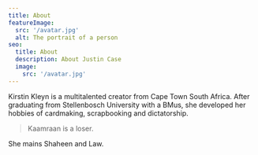 ```yaml
---
title: About
featureImage:
  src: '/avatar.jpg'
  alt: The portrait of a person
seo:
  title: About
  description: About Justin Case
  image:
    src: '/avatar.jpg'
---
```


Kirstin Kleyn is a multitalented creator from Cape Town South Africa. After graduating from Stellenbosch University with a BMus, she developed her hobbies of cardmaking, scrapbooking and dictatorship.

> Kaamraan is a loser.

She mains Shaheen and Law.
